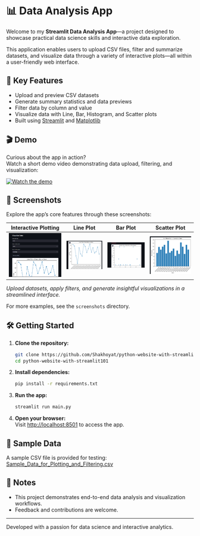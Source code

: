 # 📊 Data Analysis App

Welcome to my **Streamlit Data Analysis App**—a project designed to showcase practical data science skills and interactive data exploration.

This application enables users to upload CSV files, filter and summarize datasets, and visualize data through a variety of interactive plots—all within a user-friendly web interface.

## 🚀 Key Features

- Upload and preview CSV datasets
- Generate summary statistics and data previews
- Filter data by column and value
- Visualize data with Line, Bar, Histogram, and Scatter plots
- Built using [Streamlit](https://streamlit.io/) and [Matplotlib](https://matplotlib.org/)

## 🎬 Demo

Curious about the app in action?  
Watch a short demo video demonstrating data upload, filtering, and visualization:

[![Watch the demo](https://img.youtube.com/vi/tq1h-iL-Vuo/0.jpg)](https://youtu.be/tq1h-iL-Vuo)

## 📸 Screenshots

Explore the app’s core features through these screenshots:

| Interactive Plotting | Line Plot | Bar Plot | Scatter Plot |
|:--------------------:|:---------:|:--------:|:------------:|
| ![Interactive Plotting](screenshots/3.png.png) | ![Line Plot](screenshots/4.png.png) | ![Bar Plot](screenshots/7.png.png) | ![Scatter Plot](screenshots/5.png.png) |

*Upload datasets, apply filters, and generate insightful visualizations in a streamlined interface.*

For more examples, see the `screenshots` directory.

## 🛠️ Getting Started

1. **Clone the repository:**
    ```sh
    git clone https://github.com/Shakhoyat/python-website-with-streamlit101.git
    cd python-website-with-streamlit101
    ```

2. **Install dependencies:**
    ```sh
    pip install -r requirements.txt
    ```

3. **Run the app:**
    ```sh
    streamlit run main.py
    ```

4. **Open your browser:**  
    Visit [http://localhost:8501](http://localhost:8501) to access the app.

## 📂 Sample Data

A sample CSV file is provided for testing:  
[Sample_Data_for_Plotting_and_Filtering.csv](Sample_Data_for_Plotting_and_Filtering.csv)

## 📝 Notes

- This project demonstrates end-to-end data analysis and visualization workflows.
- Feedback and contributions are welcome.

---

Developed with a passion for data science and interactive analytics.
